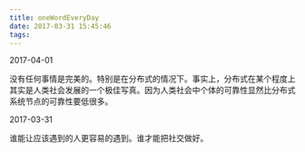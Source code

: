 ```yaml
---
title: oneWordEveryDay
date: 2017-03-31 15:45:46
tags:
---
```

2017-04-01

没有任何事情是完美的。特别是在分布式的情况下。事实上，分布式在某个程度上其实是人类社会发展的一个极佳写真。因为人类社会中个体的可靠性显然比分布式系统节点的可靠性要低很多。

2017-03-31

谁能让应该遇到的人更容易的遇到。谁才能把社交做好。


